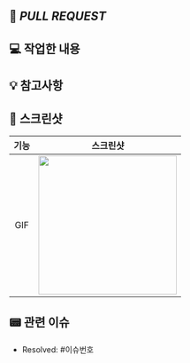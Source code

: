 <!--
Prefix [#이슈번호] 작업 설명
예시 : Feat [#33] 마이페이지 뷰 구현
-->

## 👻 *PULL REQUEST*

## 💻 작업한 내용
<!-- `작업한 내용을 적어주세요. -->

## 💡 참고사항
<!-- 참고할 사항이 있다면 적어주세요. -->

## 📸 스크린샷
|기능|스크린샷|
|:--:|:--:|
|GIF|<img src = "" width ="250">|

## 📟 관련 이슈
- Resolved: #이슈번호
